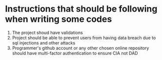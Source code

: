 Instructions that should be following when writing some codes
=============================================================

1. The project shoud have validations
2. Project should be able to prevent users from having data breach due to sql injections and other attacks
3. Programmer's github account or any other chosen online repository should have multi-factor authentication to ensure CIA not DAD